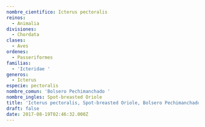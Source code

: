 ```yaml
---
nombre_cientifico: Icterus pectoralis
reinos:
  - Animalia
divisiones:
  - Chordata
clases:
  - Aves
ordenes:
  - Passeriformes
familias:
  - 'Icteridae '
generos:
  - Icterus
especie: pectoralis
nombre_comun: 'Bolsero Pechimanchado '
nombre_ingles: Spot-breasted Oriole
title: 'Icterus pectoralis, Spot-breasted Oriole, Bolsero Pechimanchado '
draft: false
date: 2017-08-19T02:46:32.000Z
---
```


